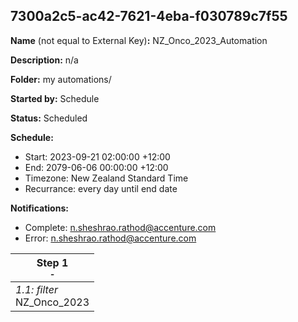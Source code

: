 ## 7300a2c5-ac42-7621-4eba-f030789c7f55

**Name** (not equal to External Key)**:** NZ_Onco_2023_Automation

**Description:** n/a

**Folder:** my automations/

**Started by:** Schedule

**Status:** Scheduled

**Schedule:**

* Start: 2023-09-21 02:00:00 +12:00
* End: 2079-06-06 00:00:00 +12:00
* Timezone: New Zealand Standard Time
* Recurrance: every day until end date

**Notifications:**

* Complete: n.sheshrao.rathod@accenture.com
* Error: n.sheshrao.rathod@accenture.com

| Step 1<br>_<small>-</small>_ |
| --- |
| _1.1: filter_<br>NZ_Onco_2023 |
